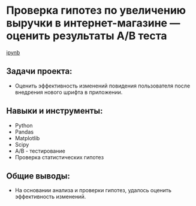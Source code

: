 # Проверка гипотез по увеличению выручки в интернет-магазине — оценить результаты A/B теста
[ipynb](https://github.com/Vladislav-Puzyrev-0/Portfolio/blob/main/Project_3/АБ_тесты_по_воронке.ipynb)


## Задачи проекта:
- Оценить эффективность изменений повидения пользователя после внедрения нового шрифта в приложении.

## Навыки и инструменты:
- Python
- Pandas
- Matplotlib
- Scipy
- A/B - тестирование
- Проверка статистических гипотез

## Общие выводы:
- На основании анализа и проверки гипотез, удалось оценить эффективность изменений.
